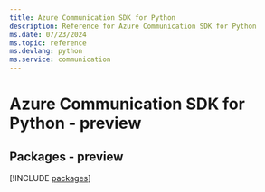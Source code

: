 ```yaml
---
title: Azure Communication SDK for Python
description: Reference for Azure Communication SDK for Python
ms.date: 07/23/2024
ms.topic: reference
ms.devlang: python
ms.service: communication
---
```

# Azure Communication SDK for Python - preview
## Packages - preview
[!INCLUDE [packages](communication-index.md)]